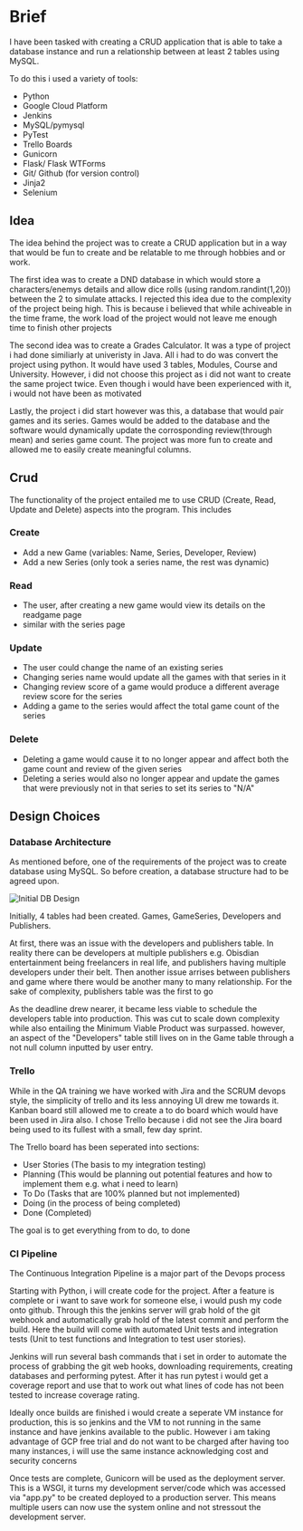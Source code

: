 # Brief

I have been tasked with creating a CRUD application that is able to take a database instance and run a relationship between at least 2 tables using MySQL. 

To do this i used a variety of tools:
- Python
- Google Cloud Platform
- Jenkins
- MySQL/pymysql
- PyTest
- Trello Boards
- Gunicorn
- Flask/ Flask WTForms
- Git/ Github (for version control)
- Jinja2
- Selenium

## Idea

The idea behind the project was to create a CRUD application but in a way that would be fun to create and be relatable to me through hobbies and or work. 

The first idea was to create a DND database in which would store a characters/enemys details and allow dice rolls (using random.randint(1,20)) between the 2 to simulate attacks. I rejected this idea due to the complexity of the project being high. This is because i believed that while achiveable in the time frame, the work load of the project would not leave me enough time to finish other projects

The second idea was to create a Grades Calculator. It was a type of project i had done similiarly at univeristy in Java. All i had to do was convert the project using python. It would have used 3 tables, Modules, Course and University. However, i did not choose this project as i did not want to create the same project twice. Even though i would have been experienced with it, i would not have been as motivated

Lastly, the project i did start however was this, a database that would pair games and its series. Games would be added to the database and the software would dynamically update the corrosponding review(through mean) and series game count. The project was more fun to create and allowed me to easily create meaningful columns.

## Crud

The functionality of the project entailed me to use CRUD (Create, Read, Update and Delete) aspects into the program. This includes

### Create

- Add a new Game (variables: Name, Series, Developer, Review)
- Add a new Series (only took a series name, the rest was dynamic)

### Read

- The user, after creating a new game would view its details on the readgame page
- similar with the series page

### Update

- The user could change the name of an existing series
- Changing series name would update all the games with that series in it
- Changing review score of a game would produce a different average review score for the series
- Adding a game to the series would affect the total game count of the series

### Delete

- Deleting a game would cause it to no longer appear and affect both the game count and review of the given series
- Deleting a series would also no longer appear and update the games that were previously not in that series to set its series to "N/A"

## Design Choices

### Database Architecture

As mentioned before, one of the requirements of the project was to create database using MySQL. So before creation, a database structure had to be agreed upon. 

![Initial DB Design](https://imgur.com/8Dr2kie.jpeg)

Initially, 4 tables had been created. Games, GameSeries, Developers and Publishers.

At first, there was an issue with the developers and publishers table. In reality there can be developers at multiple publishers e.g. Obisdian entertainment being freelancers in real life, and publishers having multiple developers under their belt. Then another issue arrises between publishers and game where there would be another many to many relationship. For the sake of complexity, publishers table was the first to go

As the deadline drew nearer, it became less viable to schedule the developers table into production. This was cut to scale down complexity while also entailing the Minimum Viable Product was surpassed. however, an aspect of the "Developers" table still lives on in the Game table through a not null column inputted by user entry.

### Trello

While in the QA training we have worked with Jira and the SCRUM devops style, the simplicity of trello and its less annoying UI drew me towards it. Kanban board still allowed me to create a to do board which would have been used in Jira also. I chose Trello because i did not see the Jira board being used to its fullest with a small, few day sprint.

The Trello board has been seperated into sections:
- User Stories (The basis to my integration testing)
- Planning (This would be planning out potential features and how to implement them e.g. what i need to learn)
- To Do (Tasks that are 100% planned but not implemented)
- Doing (in the process of being completed)
- Done (Completed)

The goal is to get everything from to do, to done

### CI Pipeline

The Continuous Integration Pipeline is a major part of the Devops process

Starting with Python, i will create code for the project. After a feature is complete or i want to save work for someone else, i would push my code onto github. Through this the jenkins server will grab hold of the git webhook and automatically grab hold of the latest commit and perform the build. Here the build will come with automated Unit tests and integration tests (Unit to test functions and Integration to test user stories).

Jenkins will run several bash commands that i set in order to automate the process of grabbing the git web hooks, downloading requirements, creating databases and performing pytest. After it has run pytest i would get a coverage report and use that to work out what lines of code has not been tested to increase coverage rating.

Ideally once builds are finished i would create a seperate VM instance for production, this is so jenkins and the VM to not running in the same instance and have jenkins available to the public. However i am taking advantage of GCP free trial and do not want to be charged after having too many instances, i will use the same instance acknowledging cost and security concerns

Once tests are complete, Gunicorn will be used as the deployment server. This is a WSGI, it turns my development server/code which was accessed via "app.py" to be created deployed to a production server. This means multiple users can now use the system online and not stressout the development server.



